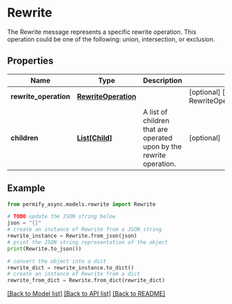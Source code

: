 # Rewrite

The Rewrite message represents a specific rewrite operation. This operation could be one of the following: union, intersection, or exclusion.

## Properties

Name | Type | Description | Notes
------------ | ------------- | ------------- | -------------
**rewrite_operation** | [**RewriteOperation**](RewriteOperation.md) |  | [optional] [default to RewriteOperation.UNSPECIFIED]
**children** | [**List[Child]**](Child.md) | A list of children that are operated upon by the rewrite operation. | [optional] 

## Example

```python
from permify_async.models.rewrite import Rewrite

# TODO update the JSON string below
json = "{}"
# create an instance of Rewrite from a JSON string
rewrite_instance = Rewrite.from_json(json)
# print the JSON string representation of the object
print(Rewrite.to_json())

# convert the object into a dict
rewrite_dict = rewrite_instance.to_dict()
# create an instance of Rewrite from a dict
rewrite_from_dict = Rewrite.from_dict(rewrite_dict)
```
[[Back to Model list]](../README.md#documentation-for-models) [[Back to API list]](../README.md#documentation-for-api-endpoints) [[Back to README]](../README.md)



